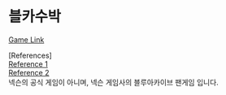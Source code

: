 # 블카수박
[Game Link](https://will-kor.github.io/bluesuika)

[References]  
[Reference 1](https://github.com/choshinyoung/watermelon)<br/>
[Reference 2](https://github.com/liyupi/daxigua)
  <br/>넥슨의 공식 게임이 아니며, 넥슨 게임사의 블루아카이브 팬게임 입니다.
